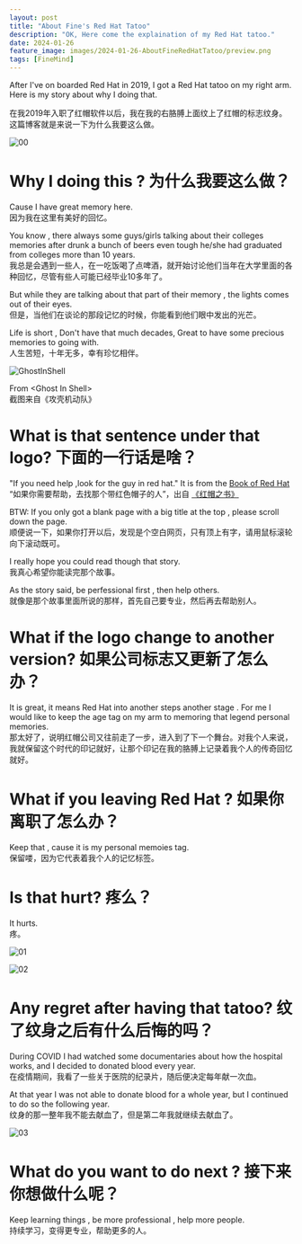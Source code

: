 ```yaml
---
layout: post
title: "About Fine's Red Hat Tatoo"
description: "OK, Here come the explaination of my Red Hat tatoo."
date: 2024-01-26
feature_image: images/2024-01-26-AboutFineRedHatTatoo/preview.png
tags: [FineMind]
---
```

After I've on boarded Red Hat in 2019, I got a Red Hat tatoo on my right arm.   
Here is my story about why I doing that.   


在我2019年入职了红帽软件以后，我在我的右胳膊上面纹上了红帽的标志纹身。    
这篇博客就是来说一下为什么我要这么做。  

<!--more-->


![00](/images/2024-01-26-AboutFineRedHatTatoo/00.png "00")  


# Why I doing this ?  为什么我要这么做？

Cause I have great memory here.  
因为我在这里有美好的回忆。  

You know , there always some guys/girls talking about their colleges memories after drunk a bunch of beers even tough he/she had graduated from colleges more than 10 years.  
我总是会遇到一些人，在一吃饭喝了点啤酒，就开始讨论他们当年在大学里面的各种回忆，尽管有些人可能已经毕业10多年了。

But while they are talking about that part of their memory , the lights comes out of their eyes.   
但是，当他们在谈论的那段记忆的时候，你能看到他们眼中发出的光芒。  

Life is short , Don't have that much decades,  Great to have some precious memories to going with.    
人生苦短，十年无多，幸有珍忆相伴。  

![GhostInShell](/images/2024-01-26-AboutFineRedHatTatoo/GhostInShell.png "GhostInShell")  

From \<Ghost In Shell\>  
截图来自《攻壳机动队》  

# What is that sentence under that logo?   下面的一行话是啥？

"If you need help ,look for the guy in red hat." It is from the [Book of Red Hat](https://www.redhat.com/en/book-of-red-hat 'Book of Red Hat')  
“如果你需要帮助，去找那个带红色帽子的人”，出自 [《红帽之书》](https://www.redhat.com/zh/book-of-red-hat '《红帽之书》')     


BTW: If you only got a blank page with a big title at the top , please scroll down the page.    
顺便说一下，如果你打开以后，发现是个空白网页，只有顶上有字，请用鼠标滚轮向下滚动既可。  


I really hope you could read though that story.  
我真心希望你能读完那个故事。  


As the story said, be perfessional first , then help others.  
就像是那个故事里面所说的那样，首先自己要专业，然后再去帮助别人。  


# What if the logo change to another version?   如果公司标志又更新了怎么办？

It is great, it means Red Hat into another steps another stage . For me I would like to keep the age tag on my arm to  memoring that legend personal memories.    
那太好了，说明红帽公司又往前走了一步，进入到了下一个舞台。对我个人来说，我就保留这个时代的印记就好，让那个印记在我的胳膊上记录着我个人的传奇回忆就好。  


# What if you leaving Red Hat ?    如果你离职了怎么办？

Keep that , cause it is my personal memoies tag.  
保留喽，因为它代表着我个人的记忆标签。  

# Is that hurt?   疼么？

It hurts.  
疼。  

![01](/images/2024-01-26-AboutFineRedHatTatoo/01.png "01")  

![02](/images/2024-01-26-AboutFineRedHatTatoo/02.png "02")  


# Any regret after having that tatoo?   纹了纹身之后有什么后悔的吗？

During COVID  I had watched some documentaries about how the hospital works, and I decided to donated blood every year.    
在疫情期间，我看了一些关于医院的纪录片，随后便决定每年献一次血。  

At that year I was not able to donate blood for a whole year, but I continued to do so the following year.  
纹身的那一整年我不能去献血了，但是第二年我就继续去献血了。  

![03](/images/2024-01-26-AboutFineRedHatTatoo/03.jpg "03")  


# What do you want to do next ?   接下来你想做什么呢？

Keep learning things , be more professional , help more people.  
持续学习，变得更专业，帮助更多的人。  
